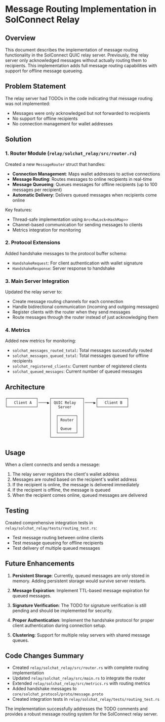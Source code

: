 # Message Routing Implementation in SolConnect Relay

## Overview

This document describes the implementation of message routing functionality in the SolConnect QUIC relay server. Previously, the relay server only acknowledged messages without actually routing them to recipients. This implementation adds full message routing capabilities with support for offline message queueing.

## Problem Statement

The relay server had TODOs in the code indicating that message routing was not implemented:
- Messages were only acknowledged but not forwarded to recipients
- No support for offline recipients
- No connection management for wallet addresses

## Solution

### 1. Router Module (`relay/solchat_relay/src/router.rs`)

Created a new `MessageRouter` struct that handles:
- **Connection Management**: Maps wallet addresses to active connections
- **Message Routing**: Routes messages to online recipients in real-time
- **Message Queueing**: Queues messages for offline recipients (up to 100 messages per recipient)
- **Automatic Delivery**: Delivers queued messages when recipients come online

Key features:
- Thread-safe implementation using `Arc<RwLock<HashMap>>`
- Channel-based communication for sending messages to clients
- Metrics integration for monitoring

### 2. Protocol Extensions

Added handshake messages to the protocol buffer schema:
- `HandshakeRequest`: For client authentication with wallet signature
- `HandshakeResponse`: Server response to handshake

### 3. Main Server Integration

Updated the relay server to:
- Create message routing channels for each connection
- Handle bidirectional communication (incoming and outgoing messages)
- Register clients with the router when they send messages
- Route messages through the router instead of just acknowledging them

### 4. Metrics

Added new metrics for monitoring:
- `solchat_messages_routed_total`: Total messages successfully routed
- `solchat_messages_queued_total`: Total messages queued for offline recipients
- `solchat_registered_clients`: Current number of registered clients
- `solchat_queued_messages`: Current number of queued messages

## Architecture

```
┌─────────────┐     ┌──────────────┐     ┌─────────────┐
│   Client A  │────▶│ QUIC Relay   │────▶│   Client B  │
└─────────────┘     │   Server     │     └─────────────┘
                    │              │
                    │  ┌────────┐  │
                    │  │ Router │  │
                    │  │        │  │
                    │  │ Queue  │  │
                    │  └────────┘  │
                    └──────────────┘
```

## Usage

When a client connects and sends a message:
1. The relay server registers the client's wallet address
2. Messages are routed based on the recipient's wallet address
3. If the recipient is online, the message is delivered immediately
4. If the recipient is offline, the message is queued
5. When the recipient comes online, queued messages are delivered

## Testing

Created comprehensive integration tests in `relay/solchat_relay/tests/routing_test.rs`:
- Test message routing between online clients
- Test message queueing for offline recipients
- Test delivery of multiple queued messages

## Future Enhancements

1. **Persistent Storage**: Currently, queued messages are only stored in memory. Adding persistent storage would survive server restarts.

2. **Message Expiration**: Implement TTL-based message expiration for queued messages.

3. **Signature Verification**: The TODO for signature verification is still pending and should be implemented for security.

4. **Proper Authentication**: Implement the handshake protocol for proper client authentication during connection setup.

5. **Clustering**: Support for multiple relay servers with shared message queues.

## Code Changes Summary

- Created `relay/solchat_relay/src/router.rs` with complete routing implementation
- Updated `relay/solchat_relay/src/main.rs` to integrate the router
- Extended `relay/solchat_relay/src/metrics.rs` with routing metrics
- Added handshake messages to `core/solchat_protocol/proto/message.proto`
- Created integration tests in `relay/solchat_relay/tests/routing_test.rs`

The implementation successfully addresses the TODO comments and provides a robust message routing system for the SolConnect relay server. 